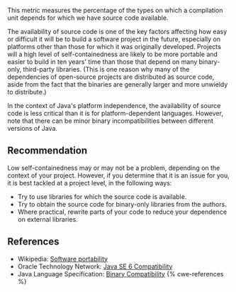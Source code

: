 This metric measures the percentage of the types on which a compilation unit depends for which we have source code available.

The availability of source code is one of the key factors affecting how easy or difficult it will be to build a software project in the future, especially on platforms other than those for which it was originally developed. Projects will a high level of self-containedness are likely to be more portable and easier to build in ten years' time than those that depend on many binary-only, third-party libraries. (This is one reason why many of the dependencies of open-source projects are distributed as source code, aside from the fact that the binaries are generally larger and more unwieldy to distribute.)

In the context of Java's platform independence, the availability of source code is less critical than it is for platform-dependent languages. However, note that there can be minor binary incompatibilities between different versions of Java.


## Recommendation
Low self-containedness may or may not be a problem, depending on the context of your project. However, if you determine that it is an issue for you, it is best tackled at a project level, in the following ways:

* Try to use libraries for which the source code is available.
* Try to obtain the source code for binary-only libraries from the authors.
* Where practical, rewrite parts of your code to reduce your dependence on external libraries.

## References
* Wikipedia: [Software portability](http://en.wikipedia.org/wiki/Software_portability)
* Oracle Technology Network: [Java SE 6 Compatibility](https://www.oracle.com/java/technologies/javase/compatibility.html)
* Java Language Specification: [Binary Compatibility](https://docs.oracle.com/javase/specs/jls/se11/html/jls-13.html)
{% cwe-references %}
